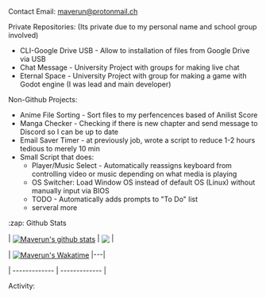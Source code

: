 Contact Email: maverun@protonmail.ch

Private Repositories: (Its private due to my personal name and school group involved)
- CLI-Google Drive USB - Allow to installation of files from Google Drive via USB
- Chat Message - University Project with groups for making live chat
- Eternal Space - University Project with group for making a game with Godot engine (I was lead and main developer)

Non-Github Projects:
- Anime File Sorting - Sort files to my perfencences based of Anilist Score
- Manga Checker - Checking if there is new chapter and send message to Discord so I can be up to date
- Email Saver Timer - at previously job, wrote a script to reduce 1-2 hours tedious to merely 10 min
- Small Script that does:
  - Player/Music Select - Automatically reassigns keyboard from controlling video or music depending on what media is playing
  - OS Switcher: Load Window OS instead of default OS (Linux) without manually input via BIOS
  - TODO - Automatically adds prompts to "To Do" list
  - serveral more 


<summary>:zap: Github Stats</summary>

| <a href="https://github.com/maverun/github-readme-stats"><img align="center" src="https://github-readme-stats-mave.vercel.app/api?username=maverun&show_icons=true&include_all_commits=true&hide_border=true&count_private=true&theme=tokyonight" alt="Maverun's github stats" /></a> | <a href="https://github.com/maverun/github-readme-stats"><img align="center" src="https://github-readme-stats-mave.vercel.app/api/top-langs/?username=maverun&layout=compact&hide_border=truecount_private=true&theme=tokyonight" /></a> |

| <a href="https://github.com/maverun/github-readme-stats"><img align="center" src="https://github-readme-stats-mave.vercel.app/api/wakatime?username=maverun&hide_border=true&theme=tokyonight&" alt="Maverun's Wakatime" /></a> |---|

| ------------- | ------------- |

Activity:

<!--START_SECTION:activity-->
<!--END_SECTION:activity-->


<!---
Maverun/Maverun is a ✨ special ✨ repository because its `README.md` (this file) appears on your GitHub profile.
You can click the Preview link to take a look at your changes.
--->
